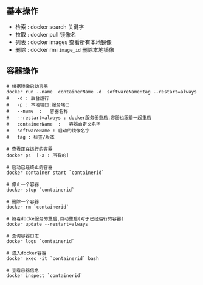 ## 基本操作

- 检索 : docker  search 		关键字
- 拉取 : docker  pull                  镜像名
- 列表 : docker  images            查看所有本地镜像
- 删除 : docker  rmi  `image_id`  删除本地镜像



## 容器操作

```shell
# 根据镜像启动容器
docker run --name  containerName -d  softwareName:tag --restart=always
#   -d : 后台运行
#   -p : 本地端口:服务端口
#   --name  :   容器名称
#   --restart=always : docker服务器重启,容器也跟着一起重启
#   containerName  :   容器自定义名字
#   softwareName : 启动的镜像名字
#   tag : 标签/版本
```

```shell
# 查看正在运行的容器
docker ps  [-a : 所有的]
```



```shell
# 启动已经终止的容器
docker container start `containerid`
```



```shell
# 停止一个容器
docker stop `containerid`
```



```shell
# 删除一个容器
docker rm `containerid`
```



```shell
# 随着docke服务的重启,自动重启(对于已经运行的容器)
docker update --restart=always 
```



```shell
# 查询容器日志
docker logs `containerid`
```



```shell
# 进入docker容器
docker exec -it `containerid` bash
```



```shell
# 查看容器信息
docker inspect `containerid` 
```

